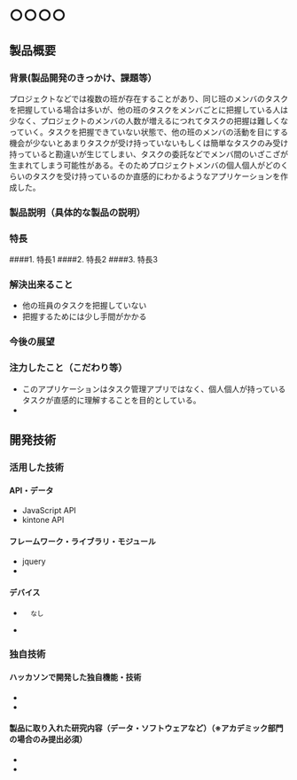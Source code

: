 # ○○○○
## 製品概要
### 背景(製品開発のきっかけ、課題等）
プロジェクトなどでは複数の班が存在することがあり、同じ班のメンバのタスクを把握している場合は多いが、他の班のタスクをメンバごとに把握している人は少なく、プロジェクトのメンバの人数が増えるにつれてタスクの把握は難しくなっていく。タスクを把握できていない状態で、他の班のメンバの活動を目にする機会が少ないとあまりタスクが受け持っていないもしくは簡単なタスクのみ受け持っていると勘違いが生じてしまい、タスクの委託などでメンバ間のいざこざが生まれてしまう可能性がある。そのためプロジェクトメンバの個人個人がどのくらいのタスクを受け持っているのか直感的にわかるようなアプリケーションを作成した。
### 製品説明（具体的な製品の説明）
### 特長
####1. 特長1
####2. 特長2
####3. 特長3

### 解決出来ること
*   他の班員のタスクを把握していない
*   把握するためには少し手間がかかる
### 今後の展望
### 注力したこと（こだわり等）
*   このアプリケーションはタスク管理アプリではなく、個人個人が持っているタスクが直感的に理解することを目的としている。
* 

## 開発技術
### 活用した技術
#### API・データ
*   JavaScript API
*   kintone API

#### フレームワーク・ライブラリ・モジュール
*   jquery
* 

#### デバイス
*       なし
* 

### 独自技術
#### ハッカソンで開発した独自機能・技術
* 
* 

#### 製品に取り入れた研究内容（データ・ソフトウェアなど）（※アカデミック部門の場合のみ提出必須）
* 
* 

